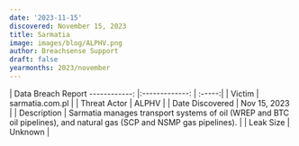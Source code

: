 ```yaml
---
date: '2023-11-15'
discovered: November 15, 2023
title: Sarmatia
image: images/blog/ALPHV.png
author: Breachsense Support
draft: false
yearmonths: 2023/november
---
```



| Data Breach Report
------------:     |:-------------:    | :-----:|
| Victim      | sarmatia.com.pl      | 
| Threat Actor      | ALPHV      | 
| Date Discovered      | Nov 15, 2023      | 
| Description      | Sarmatia manages transport systems of oil (WREP and BTC oil pipelines), and natural gas (SCP and NSMP gas pipelines).      | 
| Leak Size      | Unknown      | 

